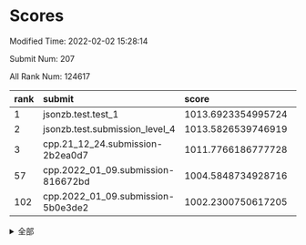 # Scores

Modified Time: 2022-02-02 15:28:14

Submit Num: 207

All Rank Num: 124617

| rank |               submit               |       score        |       sigma        | pk_num |
| :--- | :--------------------------------- | :----------------- | :----------------- | :----- |
| 1    | jsonzb.test.test_1                 | 1013.6923354995724 | 0.8608281599316132 | 2412   |
| 2    | jsonzb.test.submission_level_4     | 1013.5826539746919 | 0.8225566685821175 | 2406   |
| 3    | cpp.21_12_24.submission-2b2ea0d7   | 1011.7766186777728 | 0.7827433867326826 | 2414   |
| 57   | cpp.2022_01_09.submission-816672bd | 1004.5848734928716 | 0.7140129122078408 | 2413   |
| 102  | cpp.2022_01_09.submission-5b0e3de2 | 1002.2300750617205 | 0.7117262590751117 | 2407   |


<details>
<summary>全部</summary>

| rank |                 submit                 |       score        |       sigma        | pk_num |
| :--- | :------------------------------------- | :----------------- | :----------------- | :----- |
| 1    | jsonzb.test.test_1                     | 1013.6923354995724 | 0.8608281599316132 | 2412   |
| 2    | jsonzb.test.submission_level_4         | 1013.5826539746919 | 0.8225566685821175 | 2406   |
| 3    | cpp.21_12_24.submission-2b2ea0d7       | 1011.7766186777728 | 0.7827433867326826 | 2414   |
| 4    | gobigger.level_3.submission_level_3_27 | 1011.6328677422912 | 0.7628431303975303 | 2415   |
| 5    | gobigger.level_3.submission_level_3_16 | 1011.4894155679318 | 0.7636625732188558 | 2410   |
| 6    | gobigger.level_3.submission_level_3_32 | 1011.0718363407718 | 0.7568188789154561 | 2407   |
| 7    | gobigger.level_3.submission_level_3_40 | 1010.8736815188167 | 0.7546933437781922 | 2409   |
| 8    | gobigger.level_3.submission_level_3_23 | 1010.7476034330653 | 0.7736301515620264 | 2409   |
| 9    | gobigger.level_3.submission_level_3_22 | 1010.6538152729427 | 0.7591163317658529 | 2409   |
| 10   | gobigger.level_3.submission_level_3_5  | 1010.6387066844079 | 0.7786202689275128 | 2406   |
| 11   | gobigger.level_3.submission_level_3_2  | 1010.5969899089042 | 0.7715723611426161 | 2404   |
| 12   | gobigger.level_3.submission_level_3_0  | 1010.5798877058456 | 0.7527389148061692 | 2411   |
| 13   | gobigger.level_3.submission_level_3_19 | 1010.4058704514907 | 0.7482417398521669 | 2407   |
| 14   | gobigger.level_3.submission_level_3_29 | 1010.3916944852718 | 0.7671063548360486 | 2411   |
| 15   | gobigger.level_3.submission_level_3_28 | 1010.389956662707  | 0.769285279015229  | 2407   |
| 16   | gobigger.level_3.submission_level_3_17 | 1010.3360078250754 | 0.7433044174880605 | 2410   |
| 17   | gobigger.level_3.submission_level_3_24 | 1010.3006549665224 | 0.7669965862136683 | 2416   |
| 18   | gobigger.level_3.submission_level_3_44 | 1010.2784519761557 | 0.755587445461394  | 2411   |
| 19   | gobigger.level_3.submission_level_3_8  | 1010.2354714834732 | 0.7604656128515186 | 2413   |
| 20   | gobigger.level_3.submission_level_3_49 | 1010.2015031660466 | 0.7752869020278939 | 2408   |
| 21   | gobigger.level_3.submission_level_3_9  | 1010.1776972846918 | 0.7623820344655334 | 2412   |
| 22   | gobigger.level_3.submission_level_3_31 | 1010.109399377152  | 0.7596578100896973 | 2409   |
| 23   | gobigger.level_3.submission_level_3_35 | 1010.097114663367  | 0.7575274935552615 | 2414   |
| 24   | gobigger.level_3.submission_level_3_39 | 1010.0847688711062 | 0.7346084210022873 | 2405   |
| 25   | gobigger.level_3.submission_level_3_13 | 1010.0437200378313 | 0.7438261840759004 | 2405   |
| 26   | gobigger.level_3.submission_level_3_33 | 1010.022311765333  | 0.7583304847401998 | 2409   |
| 27   | gobigger.level_3.submission_level_3_37 | 1009.8630350523104 | 0.7573223714438909 | 2406   |
| 28   | gobigger.level_3.submission_level_3_30 | 1009.8619814942188 | 0.7429575350090071 | 2407   |
| 29   | gobigger.level_3.submission_level_3_1  | 1009.8562985687095 | 0.7442296206772802 | 2408   |
| 30   | gobigger.level_3.submission_level_3_10 | 1009.8065206138127 | 0.7436934857025506 | 2413   |
| 31   | gobigger.level_3.submission_level_3_26 | 1009.7537295585187 | 0.7508442865094689 | 2406   |
| 32   | gobigger.level_3.submission_level_3_34 | 1009.742956118254  | 0.775552767957262  | 2409   |
| 33   | gobigger.level_3.submission_level_3_25 | 1009.739694805869  | 0.7738379758381907 | 2412   |
| 34   | gobigger.level_3.submission_level_3_14 | 1009.7178374907153 | 0.7623528658074217 | 2410   |
| 35   | gobigger.level_3.submission_level_3_36 | 1009.6452603668864 | 0.7457198828033601 | 2406   |
| 36   | gobigger.level_3.submission_level_3_7  | 1009.6147534644958 | 0.7523051223699547 | 2407   |
| 37   | gobigger.level_3.submission_level_3_18 | 1009.5769287428111 | 0.7574870956185995 | 2408   |
| 38   | gobigger.level_3.submission_level_3_3  | 1009.5121692056665 | 0.7379877801269079 | 2409   |
| 39   | gobigger.level_3.submission_level_3_46 | 1009.5060226072211 | 0.7691147843721782 | 2411   |
| 40   | gobigger.level_3.submission_level_3_41 | 1009.4752759076871 | 0.761112479393049  | 2407   |
| 41   | gobigger.level_3.submission_level_3_4  | 1009.3329260721823 | 0.7471998103287519 | 2405   |
| 42   | gobigger.level_3.submission_level_3_11 | 1009.2980457019838 | 0.7369051307557126 | 2411   |
| 43   | gobigger.level_3.submission_level_3_47 | 1009.2622747698028 | 0.7332119135181546 | 2411   |
| 44   | gobigger.level_3.submission_level_3_20 | 1009.2304242146133 | 0.7250133273261519 | 2406   |
| 45   | gobigger.level_3.submission_level_3_43 | 1009.2116064662429 | 0.7874566841069862 | 2414   |
| 46   | gobigger.level_3.submission_level_3_38 | 1009.1623948383772 | 0.7469508857125423 | 2406   |
| 47   | gobigger.level_3.submission_level_3_45 | 1009.1335186653615 | 0.7557244313603408 | 2412   |
| 48   | gobigger.level_3.submission_level_3_15 | 1009.0826498577503 | 0.7532168423019999 | 2406   |
| 49   | gobigger.level_3.submission_level_3_48 | 1008.8620372410178 | 0.734487192198652  | 2414   |
| 50   | gobigger.level_3.submission_level_3_42 | 1008.8594269197071 | 0.7488619767236951 | 2409   |
| 51   | gobigger.level_3.submission_level_3_6  | 1008.7473165102975 | 0.7597794373499351 | 2409   |
| 52   | gobigger.level_3.submission_level_3_21 | 1008.4913868721802 | 0.7331256182275477 | 2407   |
| 53   | gobigger.level_3.submission_level_3_12 | 1007.7883958763445 | 0.73083487725544   | 2399   |
| 54   | gobigger.level_1.submission_level_1_36 | 1005.7038187461384 | 0.7100225222061418 | 2409   |
| 55   | gobigger.level_1.submission_level_1_23 | 1004.6977118907462 | 0.7188448074900958 | 2404   |
| 56   | gobigger.level_1.submission_level_1_10 | 1004.6807984047679 | 0.7217735150809763 | 2401   |
| 57   | cpp.2022_01_09.submission-816672bd     | 1004.5848734928716 | 0.7140129122078408 | 2413   |
| 58   | gobigger.level_1.submission_level_1_27 | 1004.5759666500923 | 0.7227690246160323 | 2409   |
| 59   | gobigger.level_1.submission_level_1_16 | 1004.5005074028892 | 0.7202378546215434 | 2406   |
| 60   | gobigger.level_1.submission_level_1_19 | 1004.2759939025885 | 0.7273317364921056 | 2407   |
| 61   | gobigger.level_1.submission_level_1_25 | 1004.268890894279  | 0.7263978377573269 | 2408   |
| 62   | gobigger.level_1.submission_level_1_20 | 1004.1897813232687 | 0.7194735332822396 | 2411   |
| 63   | gobigger.level_1.submission_level_1_38 | 1004.1610866436826 | 0.7108520161702383 | 2405   |
| 64   | gobigger.level_1.submission_level_1_44 | 1004.1492116250712 | 0.7255341733535032 | 2407   |
| 65   | gobigger.level_1.submission_level_1_14 | 1004.0673707205957 | 0.7262336935505718 | 2410   |
| 66   | gobigger.level_1.submission_level_1_49 | 1004.0255730010664 | 0.7302196993650825 | 2407   |
| 67   | gobigger.level_1.submission_level_1_12 | 1003.9768101606377 | 0.7219288278425812 | 2410   |
| 68   | gobigger.level_1.submission_level_1_26 | 1003.9382965398304 | 0.7283255798678266 | 2407   |
| 69   | gobigger.level_1.submission_level_1_43 | 1003.8776432128954 | 0.7113543699027202 | 2402   |
| 70   | gobigger.level_1.submission_level_1_18 | 1003.8430321635159 | 0.7175914184109619 | 2408   |
| 71   | gobigger.level_1.submission_level_1_24 | 1003.7858467294296 | 0.7093388213958072 | 2408   |
| 72   | gobigger.level_1.submission_level_1_13 | 1003.7753818587304 | 0.7317673122401922 | 2403   |
| 73   | gobigger.level_1.submission_level_1_46 | 1003.7686446639403 | 0.7172941252375675 | 2408   |
| 74   | gobigger.level_1.submission_level_1_0  | 1003.7539110801848 | 0.7168198168444982 | 2409   |
| 75   | gobigger.level_1.submission_level_1_28 | 1003.7046727332265 | 0.7127718430345018 | 2405   |
| 76   | gobigger.level_1.submission_level_1_31 | 1003.6464663765876 | 0.7141150058723095 | 2409   |
| 77   | gobigger.level_1.submission_level_1_40 | 1003.6312079760498 | 0.7291516917697805 | 2409   |
| 78   | gobigger.level_1.submission_level_1_37 | 1003.5984128228142 | 0.7227508324074475 | 2410   |
| 79   | gobigger.level_1.submission_level_1_22 | 1003.5586457101965 | 0.7282932491395069 | 2410   |
| 80   | gobigger.level_1.submission_level_1_30 | 1003.5208159294504 | 0.7055950182991896 | 2402   |
| 81   | gobigger.level_1.submission_level_1_5  | 1003.4668060786624 | 0.7041335339686544 | 2407   |
| 82   | gobigger.level_1.submission_level_1_42 | 1003.397310799082  | 0.7099486291183472 | 2412   |
| 83   | gobigger.level_1.submission_level_1_21 | 1003.3954742691901 | 0.7185456232391526 | 2405   |
| 84   | gobigger.level_1.submission_level_1_41 | 1003.298436235035  | 0.7200638606840539 | 2402   |
| 85   | gobigger.level_1.submission_level_1_39 | 1003.279605324202  | 0.7222683717777121 | 2410   |
| 86   | gobigger.level_1.submission_level_1_15 | 1003.2448270461099 | 0.7149649430559618 | 2409   |
| 87   | gobigger.level_1.submission_level_1_48 | 1003.2078948166877 | 0.7199233478821045 | 2407   |
| 88   | gobigger.level_1.submission_level_1_4  | 1003.1733291686597 | 0.7353244121709195 | 2408   |
| 89   | gobigger.level_1.submission_level_1_34 | 1003.0532714334046 | 0.7170782524327611 | 2404   |
| 90   | gobigger.level_1.submission_level_1_17 | 1002.8453747598682 | 0.7103155326361034 | 2408   |
| 91   | gobigger.level_1.submission_level_1_32 | 1002.8309135376627 | 0.7249380386907534 | 2410   |
| 92   | gobigger.level_1.submission_level_1_1  | 1002.6954591779728 | 0.7083365632574272 | 2409   |
| 93   | gobigger.level_1.submission_level_1_8  | 1002.6650165184542 | 0.7099030014101112 | 2407   |
| 94   | gobigger.level_1.submission_level_1_45 | 1002.644816434306  | 0.7071303836730382 | 2410   |
| 95   | gobigger.level_1.submission_level_1_9  | 1002.6390253616195 | 0.7174486374090747 | 2408   |
| 96   | gobigger.level_1.submission_level_1_29 | 1002.5743473821285 | 0.7167046321347785 | 2407   |
| 97   | gobigger.level_1.submission_level_1_3  | 1002.5547647540893 | 0.7172855893965249 | 2412   |
| 98   | gobigger.level_1.submission_level_1_2  | 1002.4286230025639 | 0.7186451860819247 | 2410   |
| 99   | gobigger.level_1.submission_level_1_35 | 1002.4086516476002 | 0.7157666139260581 | 2409   |
| 100  | gobigger.level_1.submission_level_1_7  | 1002.3662721199285 | 0.7115536394698463 | 2410   |
| 101  | gobigger.level_1.submission_level_1_47 | 1002.2518329468248 | 0.7198946145115458 | 2410   |
| 102  | cpp.2022_01_09.submission-5b0e3de2     | 1002.2300750617205 | 0.7117262590751117 | 2407   |
| 103  | gobigger.level_1.submission_level_1_6  | 1002.119167757313  | 0.717721371928585  | 2410   |
| 104  | gobigger.level_1.submission_level_1_11 | 1001.7805071796122 | 0.7114392952496271 | 2404   |
| 105  | gobigger.level_1.submission_level_1_33 | 1001.7297789159758 | 0.7234307127061395 | 2411   |
| 106  | gobigger.random.submission_random_22   | 997.4586178746764  | 0.7076308969199192 | 2412   |
| 107  | gobigger.random.submission_random_32   | 997.3277288919563  | 0.7064351632721946 | 2405   |
| 108  | gobigger.random.submission_random_9    | 997.3066443120475  | 0.7000653150499643 | 2407   |
| 109  | gobigger.random.submission_random_24   | 997.0403758203335  | 0.7046579908287715 | 2403   |
| 110  | gobigger.random.submission_random_46   | 996.9657339422376  | 0.7123524951261553 | 2412   |
| 111  | gobigger.random.submission_random_1    | 996.6846776650561  | 0.7090533803930243 | 2407   |
| 112  | gobigger.random.submission_random_31   | 996.6106300188522  | 0.738210854204539  | 2411   |
| 113  | gobigger.random.submission_random_5    | 996.5264276034457  | 0.7161765046018685 | 2409   |
| 114  | gobigger.random.submission_random_12   | 996.5167658056286  | 0.7108255210118666 | 2408   |
| 115  | gobigger.random.submission_random_8    | 996.4626189854556  | 0.7097613191520568 | 2405   |
| 116  | gobigger.random.submission_random_27   | 996.4220722421479  | 0.7012361752422812 | 2410   |
| 117  | gobigger.random.submission_random_4    | 996.4207971807172  | 0.7307174885154145 | 2407   |
| 118  | gobigger.random.submission_random_44   | 996.3309198741312  | 0.7099454416910349 | 2403   |
| 119  | gobigger.random.submission_random_49   | 996.1752899216694  | 0.7066478310462447 | 2407   |
| 120  | gobigger.random.submission_random_36   | 996.1703233879189  | 0.7187302310952174 | 2407   |
| 121  | gobigger.random.submission_random_23   | 996.1523540821152  | 0.7169484082400344 | 2409   |
| 122  | gobigger.random.submission_random_19   | 996.1292819656757  | 0.7136729065946946 | 2407   |
| 123  | gobigger.random.submission_random_45   | 996.1180476451398  | 0.7093353958765866 | 2409   |
| 124  | gobigger.random.submission_random_39   | 996.0966925852824  | 0.7042838494019896 | 2409   |
| 125  | gobigger.random.submission_random_48   | 996.0929910593696  | 0.7072030461388586 | 2405   |
| 126  | gobigger.random.submission_random_2    | 996.0844247277014  | 0.7196414408249155 | 2406   |
| 127  | gobigger.random.submission_random_6    | 996.0474425854468  | 0.7223474982361265 | 2408   |
| 128  | gobigger.random.submission_random_30   | 995.9969444046453  | 0.7220849406726586 | 2413   |
| 129  | gobigger.random.submission_random_47   | 995.9632775900807  | 0.7010108109224255 | 2409   |
| 130  | gobigger.random.submission_random_15   | 995.9228385909462  | 0.7175442922395037 | 2409   |
| 131  | gobigger.random.submission_random_34   | 995.8663151516347  | 0.7166477945752128 | 2408   |
| 132  | gobigger.random.submission_random_16   | 995.8552572006922  | 0.7131027577330418 | 2413   |
| 133  | gobigger.random.submission_random_11   | 995.7814027808809  | 0.7012640504665899 | 2409   |
| 134  | gobigger.random.submission_random_21   | 995.6872116922204  | 0.7222546968367185 | 2408   |
| 135  | gobigger.random.submission_random_26   | 995.6058275883676  | 0.7144538294953762 | 2405   |
| 136  | gobigger.random.submission_random_28   | 995.55057838957    | 0.7168331018047202 | 2411   |
| 137  | gobigger.random.submission_random_25   | 995.4213649393799  | 0.7110277278082248 | 2406   |
| 138  | gobigger.random.submission_random_40   | 995.3990845145082  | 0.7066261542659652 | 2412   |
| 139  | gobigger.random.submission_random_42   | 995.3553310781143  | 0.7307425033739098 | 2412   |
| 140  | gobigger.random.submission_random_29   | 995.3232572533917  | 0.7184665769639824 | 2409   |
| 141  | gobigger.random.submission_random_3    | 995.245222849787   | 0.7271115928376247 | 2409   |
| 142  | gobigger.random.submission_random_13   | 995.2215376305479  | 0.7187035468818148 | 2410   |
| 143  | gobigger.random.submission_random_35   | 995.2032211234035  | 0.711435357789327  | 2409   |
| 144  | gobigger.random.submission_random_41   | 995.1984769115245  | 0.7009574570302628 | 2407   |
| 145  | gobigger.random.submission_random_17   | 995.0818589761572  | 0.7154970397521464 | 2407   |
| 146  | gobigger.random.submission_random_37   | 995.0354203986712  | 0.7103022173759875 | 2416   |
| 147  | gobigger.random.submission_random_18   | 994.9770803459493  | 0.710515493171252  | 2402   |
| 148  | gobigger.random.submission_random_33   | 994.9442677583198  | 0.7106339975688112 | 2411   |
| 149  | gobigger.random.submission_random_14   | 994.8999304796529  | 0.710037491996981  | 2409   |
| 150  | gobigger.random.submission_random_10   | 994.8863903417122  | 0.7139731748888384 | 2405   |
| 151  | gobigger.random.submission_random_43   | 994.7405144970013  | 0.7098518777355609 | 2403   |
| 152  | gobigger.random.submission_random_20   | 994.3984195667921  | 0.7251243182683687 | 2409   |
| 153  | gobigger.random.submission_random_0    | 994.349621285072   | 0.713076294215048  | 2408   |
| 154  | gobigger.random.submission_random_7    | 994.2337223430485  | 0.7194709769558028 | 2405   |
| 155  | gobigger.random.submission_random_38   | 994.1063817955574  | 0.7219079219695486 | 2408   |
| 156  | gobigger.level_2.submission_level_2_34 | 993.6170502883385  | 0.7323411258935119 | 2412   |
| 157  | gobigger.level_2.submission_level_2_41 | 993.4541190476914  | 0.731923354537207  | 2408   |
| 158  | gobigger.level_2.submission_level_2_20 | 993.4443888903974  | 0.7355342737550619 | 2410   |
| 159  | gobigger.level_2.submission_level_2_40 | 993.389616278734   | 0.7205989520626427 | 2408   |
| 160  | gobigger.level_2.submission_level_2_6  | 993.2326166668121  | 0.7298439248918693 | 2404   |
| 161  | gobigger.level_2.submission_level_2_21 | 993.1714551754393  | 0.727220388155549  | 2407   |
| 162  | gobigger.level_2.submission_level_2_0  | 993.1216621493473  | 0.7595528472572487 | 2410   |
| 163  | gobigger.level_2.submission_level_2_1  | 992.9791050242482  | 0.7289387734475036 | 2409   |
| 164  | gobigger.level_2.submission_level_2_16 | 992.8117717985532  | 0.7365313209192449 | 2406   |
| 165  | gobigger.level_2.submission_level_2_24 | 992.7930222457576  | 0.7378799267534982 | 2405   |
| 166  | gobigger.level_2.submission_level_2_11 | 992.7488101751153  | 0.7423602799931266 | 2407   |
| 167  | gobigger.level_2.submission_level_2_23 | 992.678369202922   | 0.7395069194501593 | 2408   |
| 168  | gobigger.level_2.submission_level_2_36 | 992.5340540353837  | 0.7263449270982039 | 2406   |
| 169  | gobigger.level_2.submission_level_2_14 | 992.5194249891058  | 0.7368161858724508 | 2403   |
| 170  | gobigger.level_2.submission_level_2_3  | 992.4906855022251  | 0.7331070869441201 | 2408   |
| 171  | gobigger.level_2.submission_level_2_48 | 992.4734717770724  | 0.7286383866953584 | 2406   |
| 172  | gobigger.level_2.submission_level_2_2  | 992.4406381733211  | 0.7388645190669637 | 2411   |
| 173  | gobigger.level_2.submission_level_2_43 | 992.436062496785   | 0.7561695090859004 | 2409   |
| 174  | gobigger.level_2.submission_level_2_27 | 992.4334539023323  | 0.7439610527243303 | 2410   |
| 175  | gobigger.level_2.submission_level_2_30 | 992.4167878151491  | 0.7318581467339923 | 2408   |
| 176  | gobigger.level_2.submission_level_2_46 | 992.4103240270994  | 0.7288209818154633 | 2407   |
| 177  | gobigger.level_2.submission_level_2_38 | 992.3721375216878  | 0.7489952408481786 | 2410   |
| 178  | gobigger.level_2.submission_level_2_35 | 992.3034172684903  | 0.7329161023117661 | 2408   |
| 179  | gobigger.level_2.submission_level_2_15 | 992.28277195413    | 0.7447944181969065 | 2405   |
| 180  | gobigger.level_2.submission_level_2_5  | 992.2303861142949  | 0.743279366473723  | 2406   |
| 181  | gobigger.level_2.submission_level_2_13 | 992.2055786193464  | 0.7568174295748658 | 2409   |
| 182  | gobigger.level_2.submission_level_2_28 | 992.1408528111535  | 0.7446971340069789 | 2407   |
| 183  | gobigger.level_2.submission_level_2_39 | 991.9752025313815  | 0.7328582741316848 | 2407   |
| 184  | gobigger.level_2.submission_level_2_8  | 991.8681091179785  | 0.7502985848496588 | 2407   |
| 185  | gobigger.level_2.submission_level_2_10 | 991.7925919785362  | 0.7681945620630443 | 2405   |
| 186  | gobigger.level_2.submission_level_2_29 | 991.7803818409864  | 0.7644039666943658 | 2405   |
| 187  | gobigger.level_2.submission_level_2_12 | 991.6985924757847  | 0.7448336151484999 | 2406   |
| 188  | gobigger.level_2.submission_level_2_7  | 991.6958698861823  | 0.7574289463786325 | 2410   |
| 189  | gobigger.level_2.submission_level_2_31 | 991.6567389091203  | 0.7344032262260507 | 2411   |
| 190  | gobigger.level_2.submission_level_2_4  | 991.6355827263324  | 0.7622999335152787 | 2410   |
| 191  | gobigger.level_2.submission_level_2_49 | 991.6243458409724  | 0.755844140618437  | 2407   |
| 192  | gobigger.level_2.submission_level_2_17 | 991.6097267369388  | 0.7350976321352809 | 2406   |
| 193  | gobigger.level_2.submission_level_2_19 | 991.5765824666227  | 0.7306469256618708 | 2405   |
| 194  | gobigger.level_2.submission_level_2_26 | 991.3761948129139  | 0.7435444488235602 | 2408   |
| 195  | gobigger.level_2.submission_level_2_33 | 991.3627971758372  | 0.736139270358531  | 2405   |
| 196  | gobigger.level_2.submission_level_2_45 | 991.2248450048344  | 0.7455315354896592 | 2409   |
| 197  | gobigger.level_2.submission_level_2_44 | 991.2200540922125  | 0.7480965846954024 | 2404   |
| 198  | gobigger.level_2.submission_level_2_37 | 991.152942881864   | 0.7515867546003991 | 2408   |
| 199  | gobigger.level_2.submission_level_2_25 | 991.1194921081825  | 0.7600031352921777 | 2411   |
| 200  | gobigger.level_2.submission_level_2_9  | 991.0957991115321  | 0.7589452390661944 | 2405   |
| 201  | gobigger.level_2.submission_level_2_22 | 991.0589345443282  | 0.7500823521478227 | 2408   |
| 202  | gobigger.level_2.submission_level_2_42 | 990.6413732781093  | 0.7363793351534668 | 2410   |
| 203  | gobigger.level_2.submission_level_2_32 | 990.5421964677004  | 0.757822829405695  | 2405   |
| 204  | gobigger.level_2.submission_level_2_47 | 990.5297764358587  | 0.7737782152892058 | 2411   |
| 205  | gobigger.level_2.submission_level_2_18 | 990.2577717489727  | 0.7660758390203248 | 2404   |
| 206  | gobigger.none.submission_none_0        | 976.8076125607461  | 1.42018767562935   | 2403   |
| 207  | gobigger.none.submission_none_1        | 976.6212929778219  | 1.3306438045125233 | 2406   |

</details>